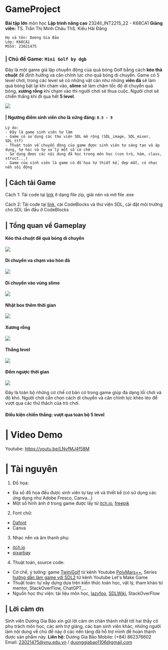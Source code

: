 # GameProject
 
**Bài tập lớn** môn học **Lập trình nâng cao** 2324II_INT2215_22 - K68CA1
**Giảng viên:**
TS. Trần Thị Minh Châu
ThS. Kiều Hải Đăng
```
Họ và tên: Dương Gia Bảo
Lớp: K68CA1
MSSV: 23021475
```

### | Chủ đề Game: `Mini Golf by dgb`
Đây là một game giả lập chuyển động của quả bóng Golf bằng cách **kéo thả chuột** để định hướng và căn chỉnh lực cho quả bóng di chuyển. Game có 5 level chơi, trong các level sẽ có những vật cản như những **viên đá** sẽ làm quả bóng bật lại khi chạm vào, **slime** sẽ làm chậm tốc độ di chuyển quả bóng, **xương rồng** khi chạm vào thì người chơi sẽ thua cuộc. Người chơi sẽ chiến thắng khi đi qua hết **5 level**.

![](screenshots/menu.png)

#### | Ngưỡng điểm sinh viên cho là xứng đáng: `8.5 - 9`
```
Lý do:
- Đây là game sinh viên tự làm
- Game có sử dụng các thư viện SDL mở rộng (SDL_image, SDL_mixer, SDL_ttf)
- Thuật toán về chuyển động của game được sinh viên tự sáng tạo và áp dụng, tự học và tự xử lý một số cơ chế
- Sử dụng được các nội dung đã học trong môn học (con trỏ, hàm, class, struct...)
- Game của sinh viên là game có đồ họa tự thiết kế, đẹp mắt, có nhạc nền sôi động
```

## | Cách tải Game
Cách 1: Tải code tại [link](https://github.com/dgb1106/GameProject/tree/main) ở dạng file zip, giải nén và mở file .exe

Cách 2: Tải code tại [link](https://github.com/dgb1106/GameProject/tree/main), cài CodeBlocks và thư viện SDL, cài đặt môi trường cho SDL lần đầu ở CodeBlocks

## | Tổng quan về Gameplay

#### Kéo thả chuột để quả bóng di chuyển
![](screenshots/align.gif)

#### Di chuyển va chạm vào hòn đá
![](screenshots/collide.gif)

#### Di chuyển vào vùng slime
![](screenshots/slime.gif)

#### Nhặt box thêm thời gian
![](screenshots/collect.gif)

#### Xương rồng
![](screenshots/cactus.gif)

#### Thắng level
![](screenshots/winLevels.gif)

#### Đếm ngược thời gian
![](screenshots/countdown.gif)

Đây là toàn bộ những cơ chế cơ bản có trong game giúp đa dạng lối chơi và độ khó. Người chơi cần chọn cách di chuyển và căn chỉnh lực khéo léo để vượt qua các thử thách của trò chơi.

#### Điều kiện chiến thắng: vượt qua toàn bộ 5 level

# | Video Demo
Youtube: https://youtu.be/LNvfMJ4f58M

# | Tài nguyên
1. Đồ họa:
- Đa số đồ họa đều được sinh viên tự tay vẽ và thiết kế (có sử dụng các ứng dụng như Adobe Fresco, Canva...)
- Một số hình ảnh ở trong game được lấy từ [itch.io](https://itch.io/), [freepik](https://www.freepik.com)

2. Font chữ:
- [Dafont](https://www.dafont.com/)
- Canva

3. Nhạc nền và âm thanh phụ:
- [itch.io](https://itch.io/)
- [pixarbay](https://pixabay.com/music/search/game/)

4. Thuật toán, source code:
- Cơ chế, ý tưởng: game [TwiniGolf](https://www.youtube.com/watch?v=iEn0ozP-jxc) từ kênh Youtube [PolyMars++](https://www.youtube.com/@PolyMarsLIVE), Series [hướng dẫn làm game với SDL2](https://l.facebook.com/l.php?u=https%3A%2F%2Fyoutube.com%2Fplaylist%3Flist%3DPLhfAbcv9cehhkG7ZQK0nfIGJC_C-wSLrx%26si%3DBWRxdF580jgXODUn&h=AT13OEDZigP4oA20Tv7HP_heZbkzXQ2wmH9Z5KFxYoSRSEx83RV88BZbUjLPgUADQVuThOoPhfY475fkLsVDKEAmtWs4ff9V4kZ2TGKVulq-_kjf2wNlHedRCeqSSjrkUUvtjiCEHSb6knE&s=1) từ kênh Youtube Let's Make Game
- Thuật toán: tự xây dựng dựa trên kiến thức toán học, vật lý, tham khảo từ mentor, StackOverFlow, ChatGPT,...
- Nguồn học thư viện: tài liệu môn học, [lazyfoo](https://lazyfoo.net/), [SDLWiki](https://wiki.libsdl.org/SDL2/CategoryAPI), StackOverFlow

## | Lời cảm ơn
Sinh viên Dương Gia Bảo xin gửi lời cảm ơn chân thành nhất tới hai thầy cô phụ trách môn học, các anh trợ giảng, các bạn sinh viên khác, những người làm nội dung về chủ đề này ở các nền tảng đã hỗ trợ mình để hoàn thành được sản phẩm này.
**Liên hệ:**
Dương Gia Bảo
Mobile: (+84) 862376602
Email: 23021475@vnu.edu.vn / duonggiabao1106@gmail.com